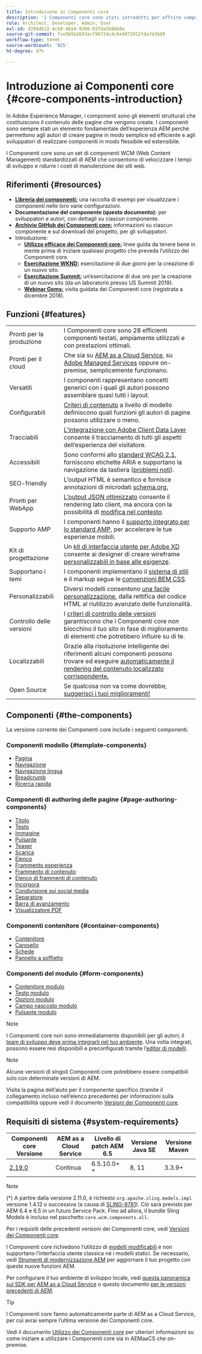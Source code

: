 ```yaml
---
title: Introduzione ai Componenti core
description: 'I Componenti core sono stati introdotti per offrire componenti di base affidabili ed estensibili, basati sulle tecnologie e le best practice più recenti. '
role: Architect, Developer, Admin, User
exl-id: d294db22-4cb0-48a4-9366-03fda5b8bb8e
source-git-commit: fce9b5b2693acf96724c4c6e9872012fda7d36d9
workflow-type: tm+mt
source-wordcount: '925'
ht-degree: 97%

---
```


# Introduzione ai Componenti core {#core-components-introduction}

In Adobe Experience Manager, i componenti sono gli elementi strutturali che costituiscono il contenuto delle pagine che vengono create. I componenti sono sempre stati un elemento fondamentale dell’esperienza AEM perché permettono agli autori di creare pagine in modo semplice ed efficiente e agli sviluppatori di realizzare componenti in modo flessibile ed estensibile.

I Componenti core sono un set di componenti WCM (Web Content Management) standardizzati di AEM che consentono di velocizzare i tempi di sviluppo e ridurre i costi di manutenzione dei siti web.

## Riferimenti {#resources}

* **[Libreria dei componenti:](https://www.adobe.com/go/aem_cmp_library_it)** una raccolta di esempi per visualizzare i componenti nelle loro varie configurazioni.
* **Documentazione del componente (questo documento):** per sviluppatori e autori, con dettagli su ciascun componente.
* **[Archivio GitHub dei Componenti core:](https://github.com/adobe/aem-core-wcm-components)** informazioni su ciascun componente e sul download del progetto, per gli sviluppatori.
* Introduzione:
   * **[Utilizzo efficace dei Componenti core:](/help/developing/success.md)** linee guida da tenere bene in mente prima di iniziare qualsiasi progetto che preveda l’utilizzo dei Componenti core.
   * **[Esercitazione WKND:](https://experienceleague.adobe.com/docs/experience-manager-learn/getting-started-wknd-tutorial-develop/overview.html?lang=it)** esercitazione di due giorni per la creazione di un nuovo sito.
   * **[Esercitazione Summit:](https://expleague.azureedge.net/labs/L767/index.html)** un’esercitazione di due ore per la creazione di un nuovo sito (da un laboratorio presso US Summit 2019).
   * **[Webinar Gems:](https://helpx.adobe.com/it/experience-manager/kt/eseminars/gems/AEM-Core-Components.html.)** visita guidata dei Componenti core (registrata a dicembre 2018).

## Funzioni {#features}

|  |  |
|---|---|
| Pronti per la produzione | I Componenti core sono 28 efficienti componenti testati, ampiamente utilizzati e con prestazioni ottimali. |
| Pronti per il cloud | Che sia su [AEM as a Cloud Service](https://experienceleague.adobe.com/docs/experience-manager-cloud-service/landing/home.html?lang=it), su [Adobe Managed Services](https://github.com/adobe/aem-project-archetype/tree/master/src/main/archetype/dispatcher.ams) oppure on-premise, semplicemente funzionano. |
| Versatili | I componenti rappresentano concetti generici con i quali gli autori possono assemblare quasi tutti i layout. |
| Configurabili | [Criteri di contenuto](https://experienceleague.adobe.com/docs/experience-manager-cloud-service/content/implementing/developing/full-stack/components-templates/templates.html#content-policies) a livello di modello definiscono quali funzioni gli autori di pagine possono utilizzare o meno. |
| Tracciabili | [L’integrazione con Adobe Client Data Layer](/help/developing/data-layer/overview.md) consente il tracciamento di tutti gli aspetti dell’esperienza del visitatore. |
| Accessibili | Sono conformi allo [standard WCAG 2.1](https://www.w3.org/TR/WCAG21/), forniscono etichette ARIA e supportano la navigazione da tastiera ([problemi noti](https://github.com/adobe/aem-core-wcm-components/issues?utf8=✓&amp;q=is%3Aissue+is%3Aopen+accessibility+in%3Atitle)). |
| SEO-friendly | L’output HTML è semantico e fornisce annotazioni di microdati [schema.org.](https://schema.org) |
| Pronti per WebApp | [L’output JSON ottimizzato](https://experienceleague.adobe.com/docs/experience-manager-learn/foundation/development/develop-sling-model-exporter.html?lang=it) consente il rendering lato client, ma ancora con la possibilità di [modifica nel contesto](https://experienceleague.adobe.com/docs/experience-manager-learn/sites/spa-editor/spa-editor-framework-feature-video-use.html?lang=it). |
| Supporto AMP | I componenti hanno il [supporto integrato per lo standard AMP,](/help/developing/amp.md) per accelerare le tue esperienze mobili. |
| Kit di progettazione | Un [kit di interfaccia utente per Adobe XD](https://experienceleague.adobe.com/docs/experience-manager-learn/assets/AEM-CoreComponents-UI-Kit.xd) consente ai designer di creare wireframe [personalizzabili in base alle esigenze](https://github.com/adobe/aem-guides-wknd/releases/download/aem-guides-wknd-0.0.2/AEM_UI-kit-WKND.xd). |
| Supportano i temi | I componenti implementano il [sistema di stili](https://experienceleague.adobe.com/docs/experience-manager-cloud-service/content/sites/authoring/features/style-system.html) e il markup segue le [convenzioni BEM CSS](http://getbem.com/). |
| Personalizzabili | Diversi modelli consentono [una facile personalizzazione](developing/customizing.md), dalla rettifica del codice HTML al riutilizzo avanzato delle funzionalità. |
| Controllo delle versioni | I [criteri di controllo delle versioni](https://github.com/adobe/aem-core-wcm-components/wiki/Versioning-policies) garantiscono che i Componenti core non blocchino il tuo sito in fase di miglioramento di elementi che potrebbero influire su di te. |
| Localizzabili | Grazie alla risoluzione intelligente dei riferimenti alcuni componenti possono trovare ed eseguire [automaticamente il rendering del contenuto localizzato corrispondente.](get-started/localization.md) |
| Open Source | Se qualcosa non va come dovrebbe, [suggerisci i tuoi miglioramenti!](https://github.com/adobe/aem-core-wcm-components/blob/master/CONTRIBUTING.md) |

## Componenti {#the-components}

La versione corrente dei Componenti core include i seguenti componenti.

### Componenti modello {#template-components}

* [Pagina](components/page.md)
* [Navigazione](components/navigation.md)
* [Navigazione lingua](components/language-navigation.md)
* [Breadcrumb](components/breadcrumb.md)
* [Ricerca rapida](components/quick-search.md)

### Componenti di authoring delle pagine {#page-authoring-components}

* [Titolo](components/title.md)
* [Testo](components/text.md)
* [Immagine](components/image.md)
* [Pulsante](components/button.md)
* [Teaser](components/teaser.md)
* [Scarica](components/download.md)
* [Elenco](components/list.md)
* [Frammento esperienza](components/experience-fragment.md)
* [Frammento di contenuto](components/content-fragment-component.md)
* [Elenco di frammenti di contenuto](components/content-fragment-list.md)
* [Incorpora](components/embed.md)
* [Condivisione sui social media](components/sharing.md)
* [Separatore](components/separator.md)
* [Barra di avanzamento](components/progress-bar.md)
* [Visualizzatore PDF](components/pdf-viewer.md)

### Componenti contenitore {#container-components}

* [Contenitore](components/container.md)
* [Carosello](components/carousel.md)
* [Schede](components/tabs.md)
* [Pannello a soffietto](components/accordion.md)

### Componenti del modulo {#form-components}

* [Contenitore modulo](components/forms/form-container.md)
* [Testo modulo](components/forms/form-text.md)
* [Opzioni modulo](components/forms/form-options.md)
* [Campo nascosto modulo](components/forms/form-hidden.md)
* [Pulsante modulo](components/forms/form-button.md)

>[!NOTE]
>
>I Componenti core non sono immediatamente disponibili per gli autori; il [team di sviluppo deve prima integrarli nel tuo ambiente](get-started/using.md). Una volta integrati, possono essere resi disponibili e preconfigurati tramite l’[editor di modelli](https://experienceleague.adobe.com/docs/experience-manager-cloud-service/sites/authoring/features/templates.html).

>[!NOTE]
>
>Alcune versioni di singoli Componenti core potrebbero essere compatibili solo con determinate versioni di AEM.
>
>Visita la pagina dell’aiuto per il componente specifico (tramite il collegamento incluso nell’elenco precedente) per informazioni sulla compatibilità oppure vedi il documento [Versioni dei Componenti core](versions.md).

## Requisiti di sistema {#system-requirements}

| Componenti core Versione | AEM as a Cloud Service | Livello di patch AEM 6.5 | Versione Java SE | Versione Maven |
|---------|---------|---------|---------|---------|
| [2.19.0](https://github.com/adobe/aem-core-wcm-components/releases/tag/core.wcm.components.reactor-2.19.0) | Continua | 6.5.10.0+ * | 8, 11 | 3.3.9+ |

>[!NOTE]
>
>(*) A partire dalla versione 2.11.0, è richiesto `org.apache.sling.models.impl` versione 1.4.12 o successiva (a causa di [SLING-8781](https://issues.apache.org/jira/browse/SLING-8781)). Ciò sarà previsto per AEM 6.4 e 6.5 in un futuro Service Pack. Fino ad allora, il bundle Sling Models è incluso nel pacchetto `core.wcm.components.all`.

Per i requisiti delle precedenti versioni dei Componenti core, vedi [Versioni dei Componenti core](versions.md).

I Componenti core richiedono l’utilizzo di [modelli modificabili](https://experienceleague.adobe.com/docs/experience-manager-learn/sites/page-authoring/template-editor-feature-video-use.html?lang=it) e non supportano l’interfaccia utente classica né i modelli statici. Se necessario, vedi [Strumenti di modernizzazione AEM](https://opensource.adobe.com/aem-modernize-tools/pages/tools.html) per aggiornare il tuo progetto con queste nuove funzioni AEM.

Per configurare il tuo ambiente di sviluppo locale, vedi [questa panoramica sul SDK per AEM as a Cloud Service](https://experienceleague.adobe.com/docs/experience-manager-learn/cloud-service/local-development-environment-set-up/overview.html?lang=it) o questo documento [per le versioni precedenti di AEM](https://experienceleague.adobe.com/docs/experience-manager-learn/foundation/development/set-up-a-local-aem-development-environment.html?lang=it).

>[!TIP]
>
>I Componenti core fanno automaticamente parte di AEM as a Cloud Service, per cui avrai sempre l’ultima versione dei Componenti core.
>
>Vedi il documento [Utilizzo dei Componenti core](/help/get-started/using.md) per ulteriori informazioni su come iniziare a utilizzare i Componenti core sia in AEMaaCS che on-premise.
